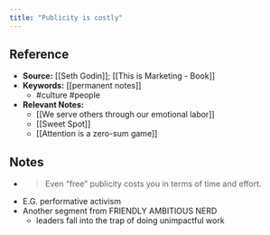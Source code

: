 ```yaml
---
title: "Publicity is costly"
---
```

## Reference
- **Source:** [[Seth Godin]]; [[This is Marketing - Book]]
- **Keywords:** [[permanent notes]]
	- #culture #people
- **Relevant Notes:**
	- [[We serve others through our emotional labor]]
	- [[Sweet Spot]]
	- [[Attention is a zero-sum game]]
## Notes
- >Even “free” publicity costs you in terms of time and effort.
- E.G. performative activism
- Another segment from FRIENDLY AMBITIOUS NERD
	- leaders fall into the trap of doing unimpactful work